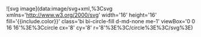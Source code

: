 ![svg image](data:image/svg+xml,%3Csvg xmlns='http://www.w3.org/2000/svg' width='16' height='16' fill='{{include.color}}' class='bi bi-circle-fill d-md-none me-1' viewBox='0 0 16 16'%3E%3Ccircle cx='8' cy='8' r='8'%3E%3C/circle%3E%3C/svg%3E)